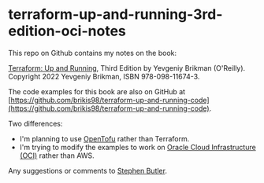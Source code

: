 # terraform-up-and-running-3rd-edition-oci-notes

This repo on Github contains my notes on the book:

[Terraform: Up and Running](https://www.terraformupandrunning.com/),
Third Edition by Yevgeniy Brikman (O'Reilly). Copyright 2022 Yevgeniy
Brikman, ISBN 978-098-11674-3.

The code examples for this book are also on GitHub at
[https://github.com/brikis98/terraform-up-and-running-code](https://github.com/brikis98/terraform-up-and-running-code).

Two differences:
* I'm planning to use [OpenTofu](https://opentofu.org/ "OpenTofu
  homepage") rather than Terraform.
* I'm trying to modify the examples to work on [Oracle Cloud
  Infrastructure (OCI)](https://www.oracle.com/cloud/) rather than AWS.

Any suggestions or comments to [Stephen Butler](mailto:stephen@windscale.dev).